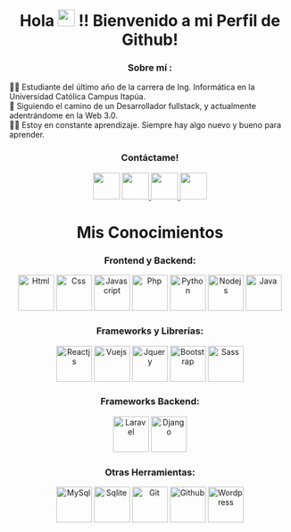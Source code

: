 <!-- Intro -->

<h1 align="center">Hola <img src="https://raw.githubusercontent.com/MartinHeinz/MartinHeinz/master/wave.gif" width="30px"> !! Bienvenido a mi Perfil de Github!</h1>
<h3 align="center">Sobre mí :</h3>  
 <p>
 👨‍🎓  Estudiante del último año de la carrera de Ing. Informática en la Universidad Católica Campus Itapúa.
<br>💫 Siguiendo el camino de un Desarrollador fullstack, y actualmente adentrándome en la Web 3.0.
<br>👩‍💻 Estoy en constante aprendizaje. Siempre hay algo nuevo y bueno para aprender.

 
<!-- Socials --> 

<h3 align="center">Contáctame! </h3>  
<div align="center">
<a href="https://www.linkedin.com/" target="_blank"><img src="https://cdn.jsdelivr.net/gh/devicons/devicon/icons/linkedin/linkedin-original.svg" style="height: 3rem"/></a>

<a href="https://www.instagram.com/yisusad/" target="_blank">
<img src="https://cdn.cdnlogo.com/logos/i/92/instagram.svg" style="height: 3rem; background-color:white"/>
</a>
 
<a href="https://m.facebook.com/jesus.acuna.5680899" target="_blank">
<img src="https://cdn.cdnlogo.com/logos/f/91/facebook-icon.svg" style="height: 3rem; background-color:white"/>
</a>

<a href="jesuscheoz@gmail.com" target="_blank">
<img src="https://cdn.cdnlogo.com/logos/o/14/official-gmail-icon-2020.svg" style="height: 3rem"/>
</a>

</div>

<!-- Tech Stack --> 

<h1 align="Center">Mis Conocimientos</h1>  
<h3 align="Center">Frontend y Backend:</h3>  
<p align="center">
<img src="https://cdn.jsdelivr.net/gh/devicons/devicon/icons/html5/html5-original.svg" title="Html" style="height: 4rem"/>
<img src="https://cdn.jsdelivr.net/gh/devicons/devicon/icons/css3/css3-original.svg" title="Css" style="height: 4rem"/>
<img src="https://cdn.cdnlogo.com/logos/j/69/javascript.svg" title="Javascript" style="height: 4rem"/>
<img src="https://cdn.jsdelivr.net/gh/devicons/devicon/icons/php/php-original.svg" title="Php" style="height: 4rem"/>
<img src="https://cdn.jsdelivr.net/gh/devicons/devicon/icons/python/python-original.svg" title="Python" style="height: 4rem"/>
<img src="https://cdn.jsdelivr.net/gh/devicons/devicon/icons/nodejs/nodejs-original.svg" title="Nodejs" style="height: 4rem"/>
<img src="https://cdn.jsdelivr.net/gh/devicons/devicon/icons/java/java-original.svg" title="Java" style="height: 4rem"/>
        
</p>

<h3 align="Center">Frameworks y Librerías:</h3> 
<p align="center">
<img src="https://cdn.jsdelivr.net/gh/devicons/devicon/icons/react/react-original.svg" title="Reactjs" style="height: 4rem"/>
<img src="https://cdn.jsdelivr.net/gh/devicons/devicon/icons/vuejs/vuejs-original.svg" title="Vuejs" style="height: 4rem"/>
<img src="https://cdn.jsdelivr.net/gh/devicons/devicon/icons/jquery/jquery-original.svg" title="Jquery" style="height: 4rem"/>
<img src="https://cdn.jsdelivr.net/gh/devicons/devicon/icons/bootstrap/bootstrap-original.svg" title="Bootstrap"  style="height: 4rem"/>
<img src="https://cdn.jsdelivr.net/gh/devicons/devicon/icons/sass/sass-original.svg" title="Sass" style="height: 4rem"/>        
</p>

<h3 align="Center">Frameworks Backend:</h3> 
<p align="center">
<img src="https://cdn.jsdelivr.net/gh/devicons/devicon/icons/laravel/laravel-plain.svg" title="Laravel" style="height: 4rem"/>
<img src="https://cdn.jsdelivr.net/gh/devicons/devicon/icons/django/django-plain.svg" title="Django" style="height: 4rem"/>                    
</p>

<h3 align="Center">Otras Herramientas:</h3> 
<p align="center">
<img src="https://cdn.jsdelivr.net/gh/devicons/devicon/icons/mysql/mysql-original.svg" title="MySql" style="height: 4rem"/>   
<img src="https://cdn.jsdelivr.net/gh/devicons/devicon/icons/sqlite/sqlite-original.svg" title="Sqlite" style="height: 4rem"/>
<img src="https://cdn.jsdelivr.net/gh/devicons/devicon/icons/git/git-original.svg" title="Git" style="height: 4rem"/>
<img src="https://cdn.jsdelivr.net/gh/devicons/devicon/icons/github/github-original.svg" title="Github" style="height: 4rem"/>
<img src="https://cdn.jsdelivr.net/gh/devicons/devicon/icons/wordpress/wordpress-plain.svg" title="Wordpress" style="height: 4rem"/>      
</p>




